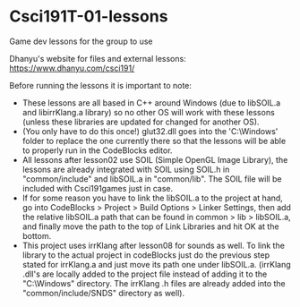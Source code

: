 # Csci191T-01-lessons
Game dev lessons for the group to use

Dhanyu's website for files and external lessons: https://www.dhanyu.com/csci191/

Before running the lessons it is important to note: 
- These lessons are all based in C++ around Windows (due to libSOIL.a and 
  libirrKlang.a library) so no other OS will work with these lessons (unless 
  these libraries are updated for changed for another OS).
- (You only have to do this once!) glut32.dll goes into the 'C:\Windows' folder to 
  replace the one currently there so that the lessons will be able to properly run 
  in the CodeBlocks editor.
- All lessons after lesson02 use SOIL (Simple OpenGL Image Library), the lessons are
  already integrated with SOIL using SOIL.h in "common/include" and libSOIL.a in 
  "common/lib". The SOIL file will be included with Csci191games just in case.
- If for some reason you have to link the libSOIL.a to the project at hand, go 
  into CodeBlocks > Project > Build Options > Linker Settings, then add the relative 
  libSOIL.a path that can be found in common > lib > libSOIL.a, and finally move
  the path to the top of Link Libraries and hit OK at the bottom.
- This project uses irrKlang after lesson08 for sounds as well. To link the library
  to the actual project in codeBlocks just do the previous step stated for 
  irrKlang.a and just move its path one under libSOIL.a. (irrKlang .dll's are locally 
  added to the project file instead of adding it to the "C:\Windows" directory. The 
  irrKlang .h files are already added into the "common/include/SNDS" directory as well).
  
